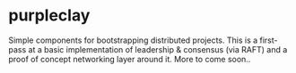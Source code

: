 purpleclay
==========

Simple components for bootstrapping distributed projects. This is a first-pass
at a basic implementation of leadership & consensus (via RAFT) and a proof of
concept networking layer around it. More to come soon..
